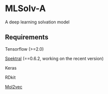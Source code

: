 # MLSolv-A
A deep learning solvation model

## Requirements
Tensorflow (>=2.0)

[Spektral](https://graphneural.network/, "spektral") (==0.6.2, working on the recent version)

Keras

RDkit

[Mol2vec](https://github.com/samoturk/mol2vec, "mol2vec")
